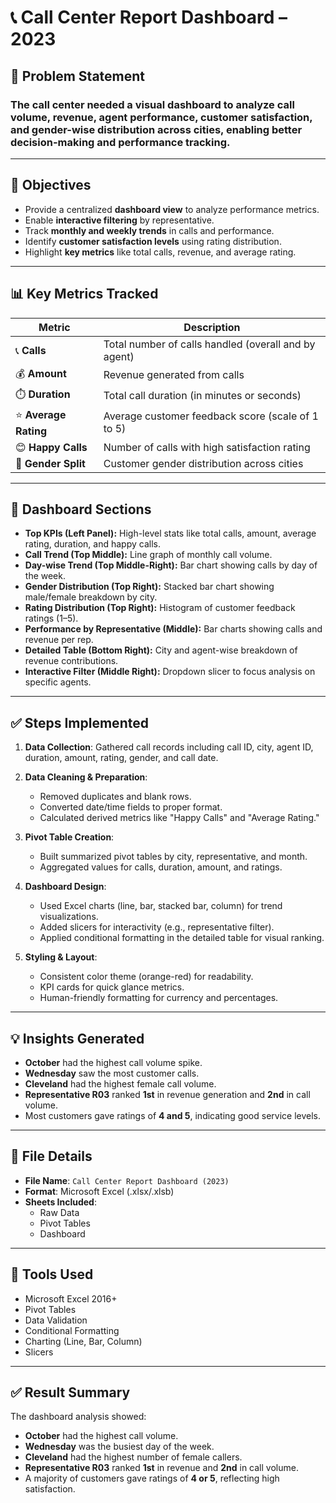 
# 📞 Call Center Report Dashboard – 2023

## 📌 Problem Statement

### The call center needed a visual dashboard to analyze call volume, revenue, agent performance, customer satisfaction, and gender-wise distribution across cities, enabling better decision-making and performance tracking.
---

## 🎯 Objectives

- Provide a centralized **dashboard view** to analyze performance metrics.
- Enable **interactive filtering** by representative.
- Track **monthly and weekly trends** in calls and performance.
- Identify **customer satisfaction levels** using rating distribution.
- Highlight **key metrics** like total calls, revenue, and average rating.

---

## 📊 Key Metrics Tracked

| Metric            | Description |
|-------------------|-------------|
| 📞 **Calls**         | Total number of calls handled (overall and by agent) |
| 💰 **Amount**        | Revenue generated from calls |
| ⏱️ **Duration**      | Total call duration (in minutes or seconds) |
| ⭐ **Average Rating** | Average customer feedback score (scale of 1 to 5) |
| 😊 **Happy Calls**   | Number of calls with high satisfaction rating |
| 👥 **Gender Split**  | Customer gender distribution across cities |

---

## 🧩 Dashboard Sections

- **Top KPIs (Left Panel):** High-level stats like total calls, amount, average rating, duration, and happy calls.
- **Call Trend (Top Middle):** Line graph of monthly call volume.
- **Day-wise Trend (Top Middle-Right):** Bar chart showing calls by day of the week.
- **Gender Distribution (Top Right):** Stacked bar chart showing male/female breakdown by city.
- **Rating Distribution (Top Right):** Histogram of customer feedback ratings (1–5).
- **Performance by Representative (Middle):** Bar charts showing calls and revenue per rep.
- **Detailed Table (Bottom Right):** City and agent-wise breakdown of revenue contributions.
- **Interactive Filter (Middle Right):** Dropdown slicer to focus analysis on specific agents.

---

## ✅ Steps Implemented

1. **Data Collection**: Gathered call records including call ID, city, agent ID, duration, amount, rating, gender, and call date.

2. **Data Cleaning & Preparation**:
   - Removed duplicates and blank rows.
   - Converted date/time fields to proper format.
   - Calculated derived metrics like "Happy Calls" and "Average Rating."

3. **Pivot Table Creation**:
   - Built summarized pivot tables by city, representative, and month.
   - Aggregated values for calls, duration, amount, and ratings.

4. **Dashboard Design**:
   - Used Excel charts (line, bar, stacked bar, column) for trend visualizations.
   - Added slicers for interactivity (e.g., representative filter).
   - Applied conditional formatting in the detailed table for visual ranking.

5. **Styling & Layout**:
   - Consistent color theme (orange-red) for readability.
   - KPI cards for quick glance metrics.
   - Human-friendly formatting for currency and percentages.

---

## 💡 Insights Generated

- **October** had the highest call volume spike.
- **Wednesday** saw the most customer calls.
- **Cleveland** had the highest female call volume.
- **Representative R03** ranked **1st** in revenue generation and **2nd** in call volume.
- Most customers gave ratings of **4 and 5**, indicating good service levels.

---

## 📁 File Details

- **File Name**: `Call Center Report Dashboard (2023)`
- **Format**: Microsoft Excel (.xlsx/.xlsb)
- **Sheets Included**:
  - Raw Data
  - Pivot Tables
  - Dashboard

---

## 🔧 Tools Used

- Microsoft Excel 2016+
- Pivot Tables
- Data Validation
- Conditional Formatting
- Charting (Line, Bar, Column)
- Slicers

---

## ✅ Result Summary

The dashboard analysis showed:
- **October** had the highest call volume.
- **Wednesday** was the busiest day of the week.
- **Cleveland** had the highest number of female callers.
- **Representative R03** ranked **1st** in revenue and **2nd** in call volume.
- A majority of customers gave ratings of **4 or 5**, reflecting high satisfaction.
